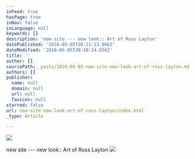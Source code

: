 ```yaml
---
inFeed: true
hasPage: true
inNav: false
inLanguage: null
keywords: []
description: 'new site --- new look:: Art of Russ Layton'
datePublished: '2016-05-05T20:21:13.906Z'
dateModified: '2016-05-05T20:18:14.836Z'
title: ''
author: []
sourcePath: _posts/2016-05-05-new-site-new-look-art-of-russ-layton.md
authors: []
publisher:
  name: null
  domain: null
  url: null
  favicon: null
starred: false
url: new-site-new-look-art-of-russ-layton/index.html
_type: Article

---
```

![](https://the-grid-user-content.s3-us-west-2.amazonaws.com/56f86384-9d94-4420-bea6-ff8befcae5ff.jpg)

new site --- new look:: Art of Russ Layton
![](https://the-grid-user-content.s3-us-west-2.amazonaws.com/73e269bf-bde1-40b2-bbe9-348e73944a50.jpg)
